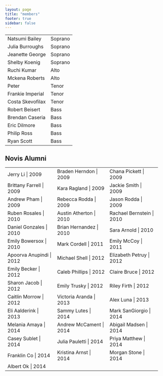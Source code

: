 ```yaml
---
layout: page
title: "members"
footer: true
sidebar: false
---
```


| | |
| ---------------- | ---------- |
| Natsumi Bailey   | Soprano |
| Julia Burroughs  | Soprano |
| Jeanette George  | Soprano |
| Shelby Koenig    | Soprano |
| Ruchi Kumar      | Alto    |
| Mckena Roberts   | Alto    |
| Peter            | Tenor   |
| Frankie Imperial | Tenor   |
| Costa Skevofilax | Tenor   |
| Robert Beisert   | Bass    |
| Brendan Caseria  | Bass    |
| Eric Dilmore     | Bass    |
| Philip Ross      | Bass    |
| Ryan Scott       | Bass    |

Novis Alumni
------------
|                           |                           |                           |
| ------------------------- | ------------------------- | ------------------------- |
| Jerry Li \| 2009          | Braden Herndon \| 2009    | Chana Pickett \| 2009     |
| Brittany Farrell \| 2009  | Kara Ragland \| 2009      | Jackie Smith \| 2009      |
| Andrew Pham \| 2009       | Rebecca Rodda \| 2009     | Jason Rodda \| 2009       |
| Ruben Rosales \| 2010     | Austin Atherton \| 2010   | Rachael Bernstein \| 2010 |
| Daniel Gonzales \| 2010   | Brian Hernandez \| 2010   | Sara Arnold \| 2010       |
| Emily Bowersox \| 2010    | Mark Cordell \| 2011      | Emily McCoy \| 2011       |
| Apoorva Anupindi \| 2012  | Michael Shell \| 2012     | Elizabeth Petruy \| 2012  |
| Emily Becker \| 2012      | Caleb Phillips \| 2012    | Claire Bruce \| 2012      |
| Sharon Jacob \| 2012      | Emily Trusky \| 2012      | Riley Firth \| 2012       |
| Caitlin Morrow \| 2012    | Victoria Aranda \| 2013   | Alex Luna \| 2013         |
| Eli Aalderink \| 2013     | Sammy Lutes \| 2014       | Mark SanGiorgio \| 2014   |
| Melania Amaya \| 2014     | Andrew McCament \| 2014   | Abigail Madsen \| 2014    |
| Casey Sublet \| 2014      | Julia Pauletti \| 2014    | Priya Matthew \| 2014     |
| Franklin Co \| 2014       | Kristina Arnst \| 2014    | Morgan Stone \| 2014      |
| Albert Ok \| 2014         |                           |                           |
